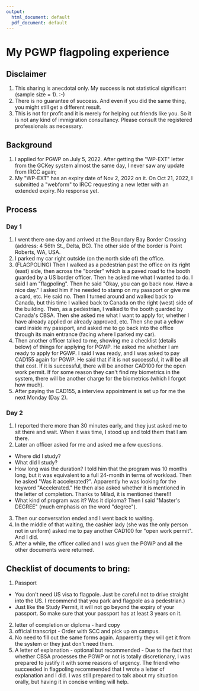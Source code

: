 ```yaml
---
output:
  html_document: default
  pdf_document: default
---
```

# My PGWP flagpoling experience

## Disclaimer

1.  This sharing is anecdotal only. My success is not statistical significant (sample size = 1). :-)
2.  There is no guarantee of success. And even if you did the same thing, you might still get a different result.
3.  This is not for profit and it is merely for helping out friends like you. So it is not any kind of immigration consultancy. Please consult the registered professionals as necessary.

## Background

1.  I applied for PGWP on July 5, 2022. After getting the "WP-EXT" letter from the GCKey system almost the same day, I never saw any update from IRCC again;
2.  My "WP-EXT" has an expiry date of Nov 2, 2022 on it. On Oct 21, 2022, I submitted a "webform" to IRCC requesting a new letter with an extended expiry.  No response yet.

## Process

### Day 1

1.  I went there one day and arrived at the Boundary Bay Border Crossing (address: 4 56th St., Delta, BC).  The other side of the border is Point Roberts, WA, USA.
2.  I parked my car right outside (on the north side of) the office.
3.  (FLAGPOLING) Then I walked as a pedestrian past the office on its right (east) side, then across the "border" which is a paved road to the booth guarded by a US border officer.  Then he asked me what I wanted to do.  I said I am "flagpoling".  Then he said "Okay, you can go back now.  Have a nice day."  I asked him if he needed to stamp on my passport or give me a card, etc. He said no.  Then I turned around and walked back to Canada, but this time I walked back to Canada on the right (west) side of the building.  Then, as a pedestrian, I walked to the booth guarded by Canada's CBSA.  Then she asked me what I want to apply for, whether I have already applied or already approved, etc.  Then she put a yellow card inside my passport, and asked me to go back into the office through its main entrance (facing where I parked my car).
4. Then another officer talked to me, showing me a checklist (details below) of things for applying for PGWP.  He asked me whether I am ready to apply for PGWP.  I said I was ready, and I was asked to pay CAD155 again for PGWP.  He said that if it is not successful, it will be all that cost.  If it is successful, there will be another CAD100 for the open work permit.  If for some reason they can't find my biometrics in the system, there will be another charge for the biometrics (which I forgot how much).
5. After paying the CAD155, a interview appointment is set up for me the next Monday (Day 2).  

### Day 2

1. I reported there more than 30 minutes early, and they just asked me to sit there and wait.  When it was time, I stood up and told them that I am there.
2. Later an officer asked for me and asked me a few questions.  
- Where did I study?
- What did I study?
- How long was the duration? I told him that the program was 10 months long, but it was equivalent to a full 24-month in terms of workload.  Then he asked "Was it accelerated?".  Apparently he was looking for the keyword "Accelerated."  He then also asked whether it is mentioned in the letter of completion.  Thanks to Milad, it is mentioned there!!!
- What kind of program was it?  Was it diploma?  Then I said "Master's DEGREE" (much emphasis on the word "degree").
3. Then our conversation ended and I went back to waiting.
4. In the middle of that waiting, the cashier lady (she was the only person not in uniform) asked me to pay another CAD100 for "open work permit".  And I did.
5. After a while, the officer called and I was given the PGWP and all the other documents were returned.

## Checklist of documents to bring:
1. Passport 
- You don't need US visa to flagpole. Just be careful not to drive straight into the US.  I recommend that you park and flagpole as a pedestrian.)
- Just like the Study Permit, it will not go beyond the expiry of your passport.  So make sure that your passport has at least 3 years on it.
2. letter of completion or diploma - hard copy
3. official transcript - Order with SCC and pick up on campus.
4. No need to fill out the same forms again.  Apparently they will get it from the system or they just don't need them.
5. A letter of explanation - optional but recommended - Due to the fact that whether CBSA processes the PGWP or not is totally discretionary, I was prepared to justify it with some reasons of urgency.  The friend who succeeded in flagpoling recommended that I wrote a letter of explanation and I did.  I was still prepared to talk about my situation orally, but having it in concise writing will help.
